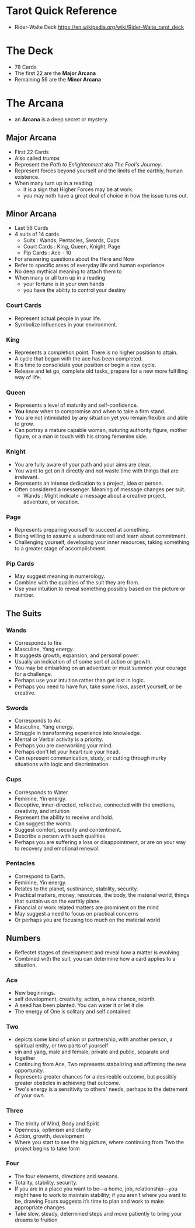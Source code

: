 # Tarot Quick Reference
 - Rider-Waite Deck https://en.wikipedia.org/wiki/Rider-Waite_tarot_deck

# The Deck
 - 78 Cards
 - The first 22 are the __Major Arcana__
 - Remaining 56 are the __Minor Arcana__
 
 # The Arcana
  - an __Arcana__ is a deep secret or mystery.
 
 ## Major Arcana
  - First 22 Cards
  - Also called _trumps_
  - Represent the _Path to Enlightenment_ aka _The Fool's Journey_.
  - Represent forces beyond yourself and the limits of the earthly, human existence.
  - When many turn up in a reading
    - it is a sign that Higher Forces may be at work.
    - you may noth have a great deal of choice in how the issue turns out.
    

## Minor Arcana
 - Last 56 Cards
 - 4 suits of 14 cards
   - Suits : Wands, Pentacles, Swords, Cups
   - Court Cards : King, Queen, Knight, Page
   - Pip Cards : Ace - 10
 - For answering questions about the Here and Now
 - Refer to specific areas of everyday life and human experience
 - No deep mythical meaning to attach them to
 - When many or all turn up in a reading
   - your fortune is in your own hands
   - you have the ability to control your destiny
   
### Court Cards
 - Represent actual people in your life.
 - Symbolize influences in your environment.

### King
 - Represents a completion point. There is no higher position to attain.
 - A cycle that began with the ace has been completed.
 - It is time to consolidate your position or begin a new cycle.
 - Release and let go, complete old tasks, prepare for a new more fulfilling way of life.
 
### Queen
 - Represents a level of maturity and self-confidence.
 - __You__ know when to compromise and when to take a firm stand.
 - You are not intimidated by any situation yet you remain flexible and able to grow.
 - Can portray a mature capable woman, nuturing authority figure, mother figure, or a man in touch with his strong femenine side.
 
### Knight
 - You are fully aware of your path and your aims are clear.
 - You want to get on it directly and not waste time with things that are irrelevant.
 - Represents an intense dedication to a project, idea or person.
 - Often considered a messenger. Meaning of message changes per suit.
   - Wands : Might indicate a message about a creative project, adventure, or vacation.
   
### Page
 - Represents preparing yourself to succeed at something.
 - Being willing to assume a subordinate roll and learn about commitment.
 - Challenging yourself, developing your inner resources, taking something to a greater stage of accomplishment.

### Pip Cards
 - May suggest meaning in numerology.
 - Combine with the qualities of the suit they are from.
 - Use your intuition to reveal something possibly based on the picture or number.

## The Suits

### Wands
 - Corresponds to fire
 - Masculine, Yang energy.
 - It suggests growth, expansion, and personal power.
 - Usually an indication of of some sort of action or growth.
 - You may be embarking on an adventure or must summon your courage for a challenge.
 - Perhaps use your intuition rather than get lost in logic.
 - Perhaps you need to have fun, take some risks, assert yourself, or be creative.
 
### Swords
 - Corresponds to Air.
 - Masculine, Yang energy.
 - Struggle in transforming experience into knowledge.
 - Mental or Verbal activity is a priority.
 - Perhaps you are overworking your mind.
 - Perhaps don't let your heart rule your head.
 - Can represent communication, study, or cutting through murky situations with logic and discrimination.
  
### Cups
 - Corresponds to Water.
 - Feminine, Yin energy.
 - Receptive, inner-directed, reflective, connected with the emotions, creativity, and intuition
 - Represent the ability to receive and hold.
 - Can suggest the womb.
 - Suggest comfort, security and contentment.
 - Describe a person with such qualities.
 - Perhaps you are suffering a loss or disappointment, or are on your way to recovery and emotional renewal.
 
### Pentacles
 - Correspond to Earth.
 - Feminine, Yin energy.
 - Relates to the planet, sustinance, stability, security.
 - Practical matters, money, resources, the body, the material world, things that sustain us on the earthly plane.
 - Financial or work related matters are prominent on the mind
 - May suggest a need to focus on practical concerns
 - Or perhaps you are focusing too much on the material world

## Numbers
 - Reflectet stages of development and reveal how a matter is evolving.
 - Combined with the suit, you can determine how a card applies to a situation.
 
### Ace
 - New beginnings.
 - self development, creativity, action, a new chance, rebirth.
 - A seed has been planted. You can water it or let it die.
 - The energy of One is solitary and self contained
 
### Two
 - depicts some kind of union or partnership, with another person, a spiritual entity, or two parts of yourself
 - yin and yang, male and female, private and public, separate and together
 - Continuing from Ace, Two represents stabalizing and affirming the new opportunity.
 - Represents greater chances for a desireable outcome, but possibly greater obsticles in achieving that outcome.
 - Two's energy is a sensitivity to others' needs, perhaps to the detrement of your own.
 
### Three
 - The trinity of Mind, Body and Spirit
 - Openness, optimism and clarity
 - Action, growth, development
 - Where you start to see the big picture, where continuing from Two the project begins to take form
 
### Four
 - The four elements, directions and seasons.
 - Totality, stability, security.
 - If you are in a place you want to be—a home, job, relationship—you might have to work to maintain stability; if you aren’t where you want to be, drawing Fours suggests it’s time to plan and work to make appropriate changes
 - Take slow, steady, determined steps and move patiently to bring your dreams to fruition
 



